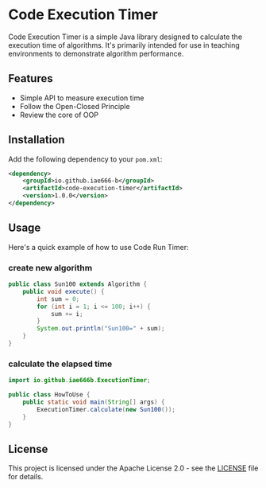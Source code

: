 # Code Execution Timer

Code Execution Timer is a simple Java library designed to calculate the execution time of algorithms. It's primarily intended for use in teaching environments to demonstrate algorithm performance.

## Features

- Simple API to measure execution time
- Follow the Open-Closed Principle
- Review the core of OOP

## Installation

Add the following dependency to your `pom.xml`:

```xml
<dependency>
    <groupId>io.github.iae666-b</groupId>
    <artifactId>code-execution-timer</artifactId>
    <version>1.0.0</version>
</dependency>
```

## Usage

Here's a quick example of how to use Code Run Timer:

### create new algorithm
```java
public class Sun100 extends Algorithm {
    public void execute() {
        int sum = 0;
        for (int i = 1; i <= 100; i++) {
            sum += i;
        }
        System.out.println("Sun100=" + sum);
    }
}
```

### calculate the elapsed time
```java
import io.github.iae666b.ExecutionTimer;

public class HowToUse {
    public static void main(String[] args) {
        ExecutionTimer.calculate(new Sun100());
    }
}
```

## License

This project is licensed under the Apache License 2.0 - see the [LICENSE](LICENSE) file for details.
